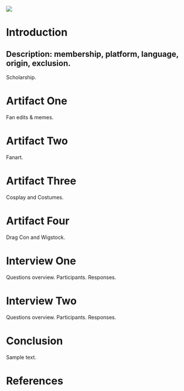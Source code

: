 <a href="https://www.juncture-digital.org"><img src="https://juncture-digital.github.io/juncture/static/images/ve-button.png"></a>

<param ve-config
       title="Queer Spaces and Drag Communities"
       author="Allison Caban"
banner="https://upload.wikimedia.org/wikipedia/commons/5/57/Green_Blue_Bold_Playful_Fashion_Product_Announcement_Landscape_Banner_%281%29.jpg"
	layout="vertical">

# Introduction
## Description: membership, platform, language, origin, exclusion.
<param ve-iframe
	label="A Fan's First Experience Attending Drag Con 2019"
	description="Tiffy Goes to Drag Con 2019 by Tiffy Quake"
	license="Public Domain"
	url="https://i.pinimg.com/control2/736x/95/68/02/95680260db6673b75609a3554ae8eb4d.jpg">
Scholarship.
<param ve-iframe
src="https://archive.org/details/1_20210320_20210320_0857/%D8%A7%D9%84%D8%AC%D8%A7%D9%85%D8%B9%20%D9%84%D9%85%D9%81%D8%B1%D8%AF%D8%A7%D8%AA%20%D8%A7%D9%84%D8%A3%D8%AF%D9%88%D9%8A%D8%A9%20%D9%88%D8%A7%D9%84%D8%A3%D8%BA%D8%AF%D9%8A%D8%A9%20%D8%A5%D8%A8%D9%86%20%D8%A7%D9%84%D8%A8%D9%8A%D8%B7%D8%A7%D8%B1%D8%AC%201/page/n111/mode/1up?view=theater&ui=embed&wrapper=false">

# Artifact One
Fan edits & memes.
<param ve-image
	description="A 'faithful photographic reproduction' of a Scene on the Middle Passage"
	label="Scene from the Middle Passage from *Navio negreiro* by Johann Moritz Rugendas"
	license="Public Domain"
	url="https://i.pinimg.com/control2/736x/8f/74/b0/8f74b0cab8479bf0293e2f0df92cbdb4.jpg">
 
# Artifact Two
Fanart.
<param ve-image
	description="A 'faithful photographic reproduction' of a Scene on the Middle Passage"
	label="Scene from the Middle Passage from *Navio negreiro* by Johann Moritz Rugendas"
	license="Public Domain"
	region="-245,1,1227,447"
	url="https://i.pinimg.com/control2/736x/0f/93/67/0f9367e5c04652db765a5b2b0c52c8df.jpg">
       
# Artifact Three
Cosplay and Costumes.
<param ve-image
	description="A 'faithful photographic reproduction' of a Scene on the Middle Passage"
	label="Scene from the Middle Passage from *Navio negreiro* by Johann Moritz Rugendas"
	license="Public Domain"
	url="https://i.pinimg.com/736x/8a/37/69/8a37692c2be5452eb4d302474e2974a7.jpg">

# Artifact Four
Drag Con and Wigstock. 
<param ve-image
	description="A 'faithful photographic reproduction' of a Scene on the Middle Passage"
	label="Scene from the Middle Passage from *Navio negreiro* by Johann Moritz Rugendas"
	license="Public Domain"
	url="https://i.pinimg.com/736x/2c/39/e9/2c39e9e1bab5d47ff35be47ed45e49ba.jpg">

# Interview One
Questions overview.
Participants.
Responses.

# Interview Two
Questions overview.
Participants.
Responses.

# Conclusion
Sample text. 

# References
